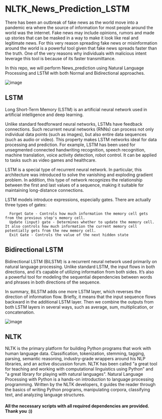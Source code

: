 # NLTK_News_Prediction_LSTM

There has been an outbreak of fake news as the world move into a pandemic era where the source of information for most people around the world was the internet. 
Fake news may include opinions, rumors and made up stories that can be masked in a way to make it look like real and legitimate news. For this very reason spreading fake news or misinformation around the world is a powerful tool given that fake news spreads faster than the truth. One of the very reasons why individuals with malicious intent leverage this tool is because of its faster transmittance.

In this repo, we will perform News_prediction using Natural Language Processing and LSTM with both Normal and Bidirectional approaches.

![image](https://user-images.githubusercontent.com/85514219/227405165-05f3e511-1aa1-4f3c-93da-9d05ba2f8dc0.png)


## LSTM

Long Short-Term Memory (LSTM) is an artificial neural network used in artificial intelligence and deep learning. 

Unlike standard feedforward neural networks, LSTMs have feedback connections. Such recurrent neural networks (RNNs) can process not only individual data points (such as images), but also entire data sequences (such as audio or video). This property makes LSTM networks ideal for data processing and prediction. For example, LSTM has been used for unsegmented connected handwriting recognition, speech recognition, machine translation, voice activity detection, robot control. It can be applied to tasks such as video games and healthcare.

LSTM is a special type of recurrent neural network. In particular, this architecture was introduced to solve the vanishing and exploding gradient problem. In addition, this type of network recognizes the relationship between the first and last values ​​of a sequence, making it suitable for maintaining long-distance connections.

LSTM models introduce expressions, especially gates. There are actually three types of gates:

      Forget Gate - Controls how much information the memory cell gets from the previous step's memory cell.
      Update (input) gate - Determines whether to update the memory cell. It also controls how much information the current memory cell potentially gets from the new memory cell.
      Exit Gate - Controls the value of the next hidden state
      
## Bidirectional LSTM

Bidirectional LSTM (BiLSTM) is a recurrent neural network used primarily on natural language processing. Unlike standard LSTM, the input flows in both directions, and it’s capable of utilizing information from both sides. It’s also a powerful tool for modeling the sequential dependencies between words and phrases in both directions of the sequence.

In summary, BiLSTM adds one more LSTM layer, which reverses the direction of information flow. Briefly, it means that the input sequence flows backward in the additional LSTM layer. Then we combine the outputs from both LSTM layers in several ways, such as average, sum, multiplication, or concatenation.

![image](https://user-images.githubusercontent.com/85514219/227406431-afb87aac-e0f9-45e8-86f0-e8e4a03d7309.png)

## NLTK

NLTK is the primary platform for building Python programs that work with human language data. Classification, tokenization, stemming, tagging, parsing, semantic reasoning, industry-grade wrappers around his NLP libraries, and an active discussion forum. NLTK has been called "a great tool for teaching and working with computational linguistics using Python" and "a great library for playing with natural languages". Natural Language Processing with Python is a hands-on introduction to language processing programming. Written by the NLTK developers, it guides the reader through the basics of writing Python programs, manipulating corpora, classifying text, and analyzing language structures.

#### All the necessary scripts with all required dependencies are provided. Thank you :))
